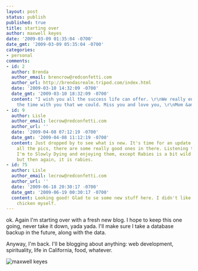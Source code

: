 ```yaml
---
layout: post
status: publish
published: true
title: starting over
author: maxwell keyes
date: '2009-03-09 01:35:04 -0700'
date_gmt: '2009-03-09 05:35:04 -0700'
categories:
- personal
comments:
- id: 2
  author: Brenda
  author_email: brencrow@redconfetti.com
  author_url: http://brendasrealm.tripod.com/index.html
  date: '2009-03-10 14:32:09 -0700'
  date_gmt: '2009-03-10 18:32:09 -0700'
  content: "I wish you all the success life can offer. \r\nWe really enjoyed spending
    the time with you that we could. Miss you and love you, \r\nMom &amp; Lisle"
- id: 9
  author: Lisle
  author_email: lecrow@redconfetti.com
  author_url: ''
  date: '2009-04-08 07:12:19 -0700'
  date_gmt: '2009-04-08 11:12:19 -0700'
  content: Just dropped by to see what is new. It's time for an update! Went through
    all the pics, there are some really good ones in there. Listening to your music,
    I'm to Slowly Dying and enjoying them, except Rabies is a bit wild for my taste;
    but then again, it is rabies.
- id: 75
  author: Lisle
  author_email: lecrow@redconfetti.com
  author_url: ''
  date: '2009-06-18 20:30:17 -0700'
  date_gmt: '2009-06-19 00:30:17 -0700'
  content: Looking good! Glad to se some new stuff here. I didn't like the grilled
    chicken myself.
---
```


ok. Again I'm starting over with a fresh new blog. I hope to keep this one going, never take it down, yada yada. I'll make sure I take a database backup in the future, along with the data.

Anyway, I'm back. I'll be blogging about anything: web development, spirituality, life in California, food, whatever.

![maxwell keyes](http://redconfetti-assets.s3-us-west-2.amazonaws.com/images/posts/photo-197.jpg "maxwell keyes")
